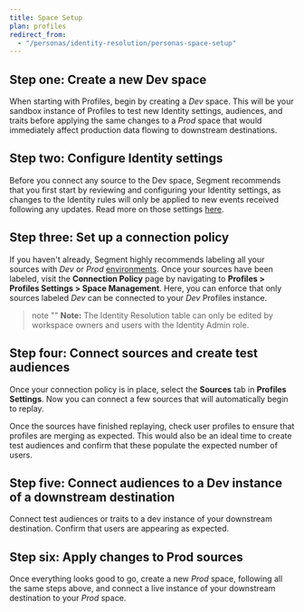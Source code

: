 ```yaml
---
title: Space Setup
plan: profiles
redirect_from:
  - "/personas/identity-resolution/personas-space-setup"
---
```

## Step one: Create a new Dev space

When starting with Profiles, begin by creating a *Dev* space. This will be your sandbox instance of Profiles to test new Identity settings, audiences, and traits before applying the same changes to a *Prod* space that would immediately affect production data flowing to downstream destinations.

## Step two: Configure Identity settings

Before you connect any source to the Dev space, Segment recommends that you first start by reviewing and configuring your Identity settings, as changes to the Identity rules will only be applied to new events received following any updates. Read more on those settings [here](/docs/profiles/identity-resolution/identity-resolution-settings/).

## Step three: Set up a connection policy

If you haven't already, Segment highly recommends labeling all your sources with *Dev* or *Prod* [environments](/docs/segment-app/iam/labels/). Once your sources have been labeled, visit the **Connection Policy** page by navigating to **Profiles > Profiles Settings > Space Management**. Here, you can enforce that only sources labeled *Dev* can be connected to your *Dev* Profiles instance.

[](images/connection-policy.png)

> note ""
> **Note:** The Identity Resolution table can only be edited by workspace owners and users with the Identity Admin role.

## Step four: Connect sources and create test audiences

Once your connection policy is in place, select the **Sources** tab in **Profiles Settings**. Now you can connect a few sources that will automatically begin to replay.

Once the sources have finished replaying, check user profiles to ensure that profiles are merging as expected. This would also be an ideal time to create test audiences and confirm that these populate the expected number of users.

## Step five: Connect audiences to a Dev instance of a downstream destination

Connect test audiences or traits to a dev instance of your downstream destination. Confirm that users are appearing as expected.

## Step six: Apply changes to Prod sources

Once everything looks good to go, create a new *Prod* space, following all the same steps above, and connect a live instance of your downstream destination to your *Prod* space.
